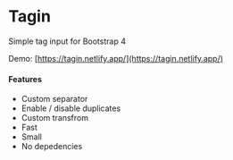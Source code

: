 # Tagin
Simple tag input for Bootstrap 4

Demo: [https://tagin.netlify.app/](https://tagin.netlify.app/)

#### Features
* Custom separator
* Enable / disable duplicates
* Custom transfrom
* Fast
* Small
* No depedencies
